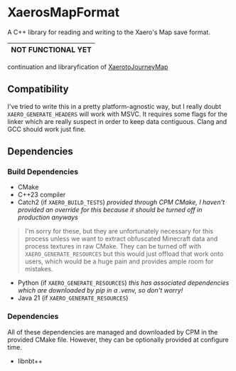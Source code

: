 # XaerosMapFormat
A C++ library for reading and writing to the Xaero's Map save format.

| NOT FUNCTIONAL YET |
|--------------------|

continuation and libraryfication of [XaerotoJourneyMap](https://github.com/DanDucky/XaerotoJourneyMap)

## Compatibility

I've tried to write this in a pretty platform-agnostic way, but I really doubt `XAERO_GENERATE_HEADERS` will work with MSVC. It requires some flags for the linker which are really suspect in order to keep data contiguous. Clang and GCC should work just fine.

## Dependencies

### Build Dependencies

- CMake
- C++23 compiler
- Catch2 (if `XAERO_BUILD_TESTS`) *provided through CPM CMake, I haven't provided an override for this because it should be turned off in production anyways*

> I'm sorry for these, but they are unfortunately necessary for this process unless we want to extract obfuscated Minecraft data and process textures in raw CMake. They can be turned off with `XAERO_GENERATE_RESOURCES` but this would just offload that work onto users, which would be a huge pain and provides ample room for mistakes. 

- Python (if `XAERO_GENERATE_RESOURCES`) *this has associated dependencies which are downloaded by pip in a .venv, so don't worry!*
- Java 21 (if `XAERO_GENERATE_RESOURCES`)

### Dependencies

All of these dependencies are managed and downloaded by CPM in the provided CMake file. However, they can be optionally provided at configure time.

- libnbt++